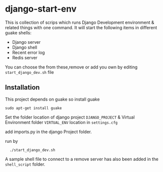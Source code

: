 # django-start-env
This is collection of scrips which runs Django Development environment &amp; related things with one command. 
It will start the following items in different guake shells:
- Django server
- Django shell
- Recent error log
- Redis server

You can choose the from these,remove or add you own by editing `start_django_dev.sh` file

## Installation
This project depends on guake so install guake
```shell
sudo apt-get install guake
```
Set the folder location of django project `DJANGO_PROJECT` & Virtual Environment folder `VIRTUAL_ENV` location in `settings.cfg`

add imports.py in the django Project folder. 

run by
```shell
  ./start_django_dev.sh
```

A sample shell file to connect to a remove server has also been added in the `shell_script` folder.
